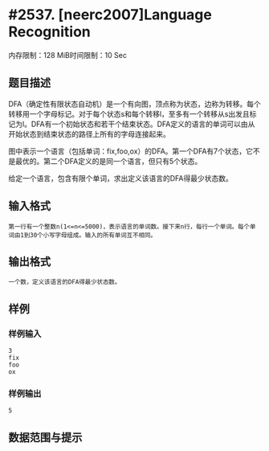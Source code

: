 # #2537. [neerc2007]Language Recognition

内存限制：128 MiB时间限制：10 Sec

## 题目描述

DFA（确定性有限状态自动机）是一个有向图，顶点称为状态，边称为转移。每个转移用一个字母标记。对于每个状态s和每个转移l，至多有一个转移从s出发且标记为l。DFA有一个初始状态和若干个结束状态。DFA定义的语言的单词可以由从开始状态到结束状态的路径上所有的字母连接起来。

图中表示一个语言（包括单词：fix,foo,ox）的DFA。第一个DFA有7个状态，它不是最优的。第二个DFA定义的是同一个语言，但只有5个状态。

给定一个语言，包含有限个单词，求出定义该语言的DFA得最少状态数。

## 输入格式

    第一行有一个整数n(1<=n<=5000)，表示语言的单词数。接下来n行，每行一个单词。每个单词由1到30个小写字母组成。输入的所有单词互不相同。

## 输出格式

 

    一个数，定义该语言的DFA得最少状态数。

## 样例

### 样例输入

    
    3
    fix
    foo
    ox
    
    

### 样例输出

    
    5
    

## 数据范围与提示
